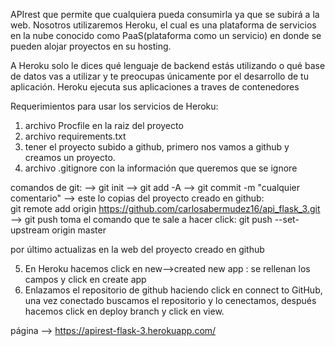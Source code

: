 APIrest que permite que cualquiera pueda consumirla
ya que se subirá a la web.
Nosotros utilizaremos Heroku, el cual es una plataforma
de servicios en la nube conocido como PaaS(plataforma como un servicio)
en donde se pueden alojar proyectos en su hosting.

A Heroku solo le dices qué lenguaje de backend estás utilizando o qué base 
de datos vas a utilizar y te preocupas únicamente por el desarrollo de tu 
aplicación. Heroku ejecuta sus aplicaciones a traves de contenedores

Requerimientos para usar los servicios de Heroku:
1.  archivo Procfile en la raiz del proyecto
2.  archivo requirements.txt
3.  tener el proyecto subido a github, primero nos vamos a github y creamos un
    proyecto.
4.  archivo .gitignore con la información que queremos que se ignore

comandos de git:
--> git init
--> git add -A
--> git commit -m "cualquier comentario"
--> este lo copias del proyecto creado en github:   
    git remote add origin https://github.com/carlosabermudez16/api_flask_3.git
--> git push
    toma el comando que te sale a hacer click:
    git push --set-upstream origin master

por último actualizas en la web del proyecto creado en github

5. En Heroku hacemos click en new-->created new app : se rellenan los campos y click en create app
6. Enlazamos el repositorio de github haciendo click en connect to GitHub,
   una vez conectado buscamos el repositorio y lo cenectamos, después hacemos click
   en deploy branch y click en view.

página --> https://apirest-flask-3.herokuapp.com/